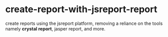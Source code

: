 # create-report-with-jsreport-report

create reports using the jsreport platform, removing a reliance on the tools namely <b>crystal report</b>, jasper report, and more.
